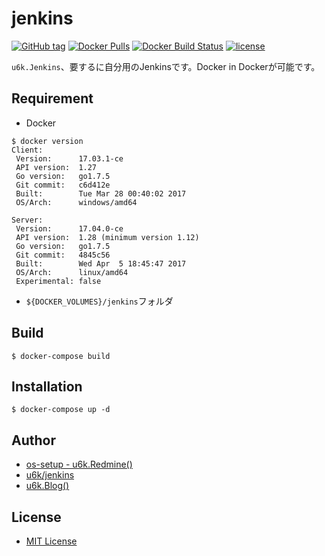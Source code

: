 # jenkins

[![GitHub tag](https://img.shields.io/github/tag/u6k/jenkins.svg)](https://github.com/u6k/jenkins) [![Docker Pulls](https://img.shields.io/docker/pulls/u6kapps/jenkins.svg?style=flat-square)](https://hub.docker.com/r/u6kapps/jenkins/) [![Docker Build Status](https://img.shields.io/docker/build/u6kapps/jenkins.svg?style=flat-square)](https://hub.docker.com/r/u6kapps/jenkins/) [![license](https://img.shields.io/github/license/u6k/jenkins.svg?style=flat-square)](https://github.com/u6k/jenkins/blob/master/LICENSE)

`u6k.Jenkins`、要するに自分用のJenkinsです。Docker in Dockerが可能です。

## Requirement

* Docker

```
$ docker version
Client:
 Version:      17.03.1-ce
 API version:  1.27
 Go version:   go1.7.5
 Git commit:   c6d412e
 Built:        Tue Mar 28 00:40:02 2017
 OS/Arch:      windows/amd64

Server:
 Version:      17.04.0-ce
 API version:  1.28 (minimum version 1.12)
 Go version:   go1.7.5
 Git commit:   4845c56
 Built:        Wed Apr  5 18:45:47 2017
 OS/Arch:      linux/amd64
 Experimental: false
```

* `${DOCKER_VOLUMES}/jenkins`フォルダ

## Build

```
$ docker-compose build
```

## Installation

```
$ docker-compose up -d
```

## Author

- [os-setup - u6k.Redmine()](https://redmine.u6k.me/projects/os-setup)
- [u6k/jenkins](https://github.com/u6k/jenkins)
- [u6k.Blog()](http://blog.u6k.me/)

## License

- [MIT License](https://github.com/u6k/jenkins/blob/master/LICENSE)
